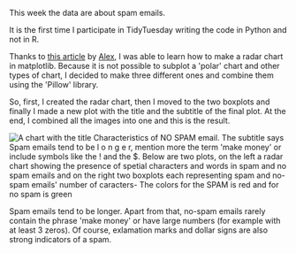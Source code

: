 This week the data are about spam emails. 

It is the first time I participate in TidyTuesday writing the code in Python and not in R. 

Thanks to [this article](https://www.pythoncharts.com/matplotlib/radar-charts/) by [Alex](https://www.pythoncharts.com/matplotlib/radar-charts/), I was able to learn how to make a radar chart in matplotlib. 
Because it is not possible to subplot a 'polar' chart and other types of chart, I decided to make three different ones and combine them using the 'Pillow' library. 

So, first, I created the radar chart, then I moved to the two boxplots and finally I made a new plot with the title and the subtitle of the final plot. 
At the end, I combined all the images into one and this is the result. 

![A chart with the title Characteristics of NO SPAM email. The subtitle says Spam emails tend to be  l o n g e r, mention more the term 'make money' or include symbols like the ! and the $. 
       Below are two plots, on the left a radar chart showing the presence of spetial characters and words in spam and no spam emails and on the right two boxplots each representing spam and no-spam emails' number of caracters- The colors for the SPAM is red and for no spam is green
](https://github.com/Ioannis-D/TidyTuesday/blob/main/2023/2023-week-33/15_08.png)

Spam emails tend to be longer. Apart from that, no-spam emails rarely contain the phrase 'make money' or have large numbers (for example with at least 3 zeros). Of course, exlamation marks and dollar signs are also strong indicators of a spam.

